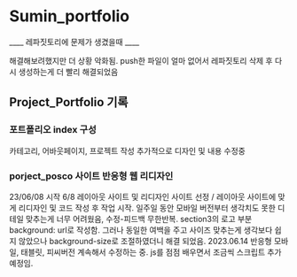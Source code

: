 # Sumin_portfolio
____ 레파짓토리에 문제가 생겼을때 ____

해결해보려했지만 더 상황 악화됨. push한 파일이 얼마 없어서 레파짓토리 삭제 후 다시 생성하는게 더 빨리 해결되었음

## Project_Portfolio 기록

### 포트폴리오 index 구성 ###
카테고리, 어바웃페이지, 프로젝트 작성
추가적으로 디자인 및 내용 수정중
 

### porject_posco 사이트 반응형 웹 리디자인 ###
 23/06/08 시작
 6/8 레이아웃 사이트 및 리디자인 사이트 선정 /  레이아웃 사이트에 맞게 리디자인 및 코드 작성 후 작업 시작.
일주일 동안 모바일 버전부터 생각치도 못한 디테일  맞추는게 너무 어려웠음, 수정-피드백 무한반복. 
section3의 로고 부분 background: url로 작성함. 그러나 동일한 여백을 주고 사이즈 맞추는게 생각보다 쉽지 않았으나 background-size로 조절하였더니 해결 되었음.
2023.06.14 반응형 모바일, 태블릿, 피씨버전 계속해서 수정하는 중.
js를 점점 배우면서 조금씩 스크립트 추가예정임. 